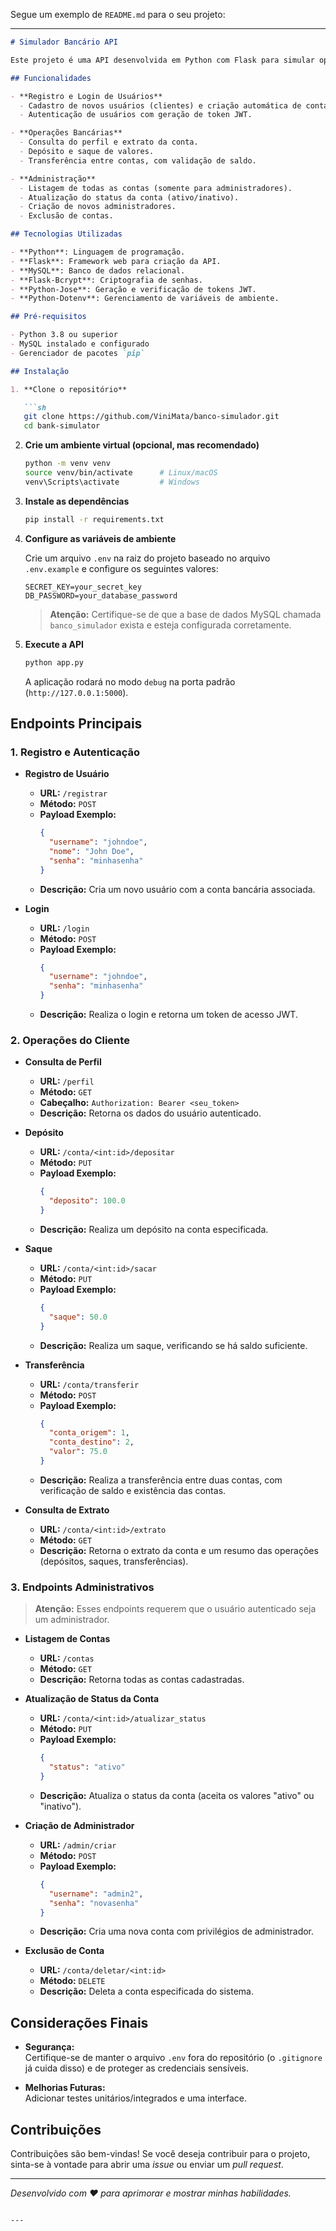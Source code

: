 Segue um exemplo de `README.md` para o seu projeto:

---

```markdown
# Simulador Bancário API

Este projeto é uma API desenvolvida em Python com Flask para simular operações bancárias. Ela possibilita o registro de usuários, autenticação via JWT, e diversas operações financeiras, como depósitos, saques, transferências e consulta de extratos. Também há endpoints administrativos para a gestão de contas.

## Funcionalidades

- **Registro e Login de Usuários**  
  - Cadastro de novos usuários (clientes) e criação automática de contas.
  - Autenticação de usuários com geração de token JWT.

- **Operações Bancárias**  
  - Consulta do perfil e extrato da conta.
  - Depósito e saque de valores.
  - Transferência entre contas, com validação de saldo.

- **Administração**  
  - Listagem de todas as contas (somente para administradores).
  - Atualização do status da conta (ativo/inativo).
  - Criação de novos administradores.
  - Exclusão de contas.

## Tecnologias Utilizadas

- **Python**: Linguagem de programação.
- **Flask**: Framework web para criação da API.
- **MySQL**: Banco de dados relacional.
- **Flask-Bcrypt**: Criptografia de senhas.
- **Python-Jose**: Geração e verificação de tokens JWT.
- **Python-Dotenv**: Gerenciamento de variáveis de ambiente.

## Pré-requisitos

- Python 3.8 ou superior
- MySQL instalado e configurado
- Gerenciador de pacotes `pip`

## Instalação

1. **Clone o repositório**

   ```sh
   git clone https://github.com/ViniMata/banco-simulador.git
   cd bank-simulator
   ```

2. **Crie um ambiente virtual (opcional, mas recomendado)**

   ```sh
   python -m venv venv
   source venv/bin/activate      # Linux/macOS
   venv\Scripts\activate         # Windows
   ```

3. **Instale as dependências**

   ```sh
   pip install -r requirements.txt
   ```

4. **Configure as variáveis de ambiente**

   Crie um arquivo `.env` na raiz do projeto baseado no arquivo `.env.example` e configure os seguintes valores:

   ```env
   SECRET_KEY=your_secret_key
   DB_PASSWORD=your_database_password
   ```

   > **Atenção:** Certifique-se de que a base de dados MySQL chamada `banco_simulador` exista e esteja configurada corretamente.

5. **Execute a API**

   ```sh
   python app.py
   ```

   A aplicação rodará no modo `debug` na porta padrão (`http://127.0.0.1:5000`).

## Endpoints Principais

### 1. Registro e Autenticação

- **Registro de Usuário**

  - **URL:** `/registrar`
  - **Método:** `POST`
  - **Payload Exemplo:**
    ```json
    {
      "username": "johndoe",
      "nome": "John Doe",
      "senha": "minhasenha"
    }
    ```
  - **Descrição:** Cria um novo usuário com a conta bancária associada.

- **Login**

  - **URL:** `/login`
  - **Método:** `POST`
  - **Payload Exemplo:**
    ```json
    {
      "username": "johndoe",
      "senha": "minhasenha"
    }
    ```
  - **Descrição:** Realiza o login e retorna um token de acesso JWT.

### 2. Operações do Cliente

- **Consulta de Perfil**

  - **URL:** `/perfil`
  - **Método:** `GET`
  - **Cabeçalho:** `Authorization: Bearer <seu_token>`
  - **Descrição:** Retorna os dados do usuário autenticado.

- **Depósito**

  - **URL:** `/conta/<int:id>/depositar`
  - **Método:** `PUT`
  - **Payload Exemplo:**
    ```json
    {
      "deposito": 100.0
    }
    ```
  - **Descrição:** Realiza um depósito na conta especificada.

- **Saque**

  - **URL:** `/conta/<int:id>/sacar`
  - **Método:** `PUT`
  - **Payload Exemplo:**
    ```json
    {
      "saque": 50.0
    }
    ```
  - **Descrição:** Realiza um saque, verificando se há saldo suficiente.

- **Transferência**

  - **URL:** `/conta/transferir`
  - **Método:** `POST`
  - **Payload Exemplo:**
    ```json
    {
      "conta_origem": 1,
      "conta_destino": 2,
      "valor": 75.0
    }
    ```
  - **Descrição:** Realiza a transferência entre duas contas, com verificação de saldo e existência das contas.

- **Consulta de Extrato**

  - **URL:** `/conta/<int:id>/extrato`
  - **Método:** `GET`
  - **Descrição:** Retorna o extrato da conta e um resumo das operações (depósitos, saques, transferências).

### 3. Endpoints Administrativos

> **Atenção:** Esses endpoints requerem que o usuário autenticado seja um administrador.

- **Listagem de Contas**

  - **URL:** `/contas`
  - **Método:** `GET`
  - **Descrição:** Retorna todas as contas cadastradas.

- **Atualização de Status da Conta**

  - **URL:** `/conta/<int:id>/atualizar_status`
  - **Método:** `PUT`
  - **Payload Exemplo:**
    ```json
    {
      "status": "ativo"
    }
    ```
  - **Descrição:** Atualiza o status da conta (aceita os valores "ativo" ou "inativo").

- **Criação de Administrador**

  - **URL:** `/admin/criar`
  - **Método:** `POST`
  - **Payload Exemplo:**
    ```json
    {
      "username": "admin2",
      "senha": "novasenha"
    }
    ```
  - **Descrição:** Cria uma nova conta com privilégios de administrador.

- **Exclusão de Conta**

  - **URL:** `/conta/deletar/<int:id>`
  - **Método:** `DELETE`
  - **Descrição:** Deleta a conta especificada do sistema.

## Considerações Finais

- **Segurança:**  
  Certifique-se de manter o arquivo `.env` fora do repositório (o `.gitignore` já cuida disso) e de proteger as credenciais sensíveis.


- **Melhorias Futuras:**  
  Adicionar testes unitários/integrados e uma interface.

## Contribuições

Contribuições são bem-vindas! Se você deseja contribuir para o projeto, sinta-se à vontade para abrir uma _issue_ ou enviar um _pull request_.


---

*Desenvolvido com ❤️ para aprimorar e mostrar minhas habilidades.*
```

---
